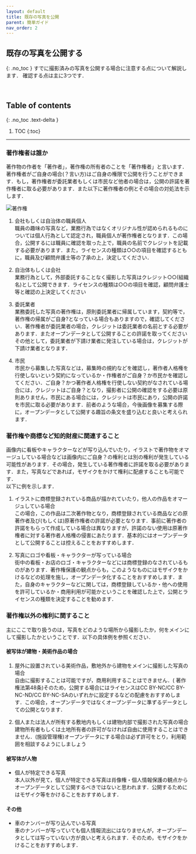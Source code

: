 ```yaml
---
layout: default
title: 既存の写真を公開
parent: 簡単ガイド
nav_order: 2
---
```


## 既存の写真を公開する
{: .no_toc }
すでに撮影済みの写真を公開する場合に注意する点について解説します．
確認する点は主に3つです．




<br>


## Table of contents
{: .no_toc .text-delta }

1. TOC
{:toc}
---

### 著作権者は誰か
著作物の作者を「著作者」，著作権の所有者のことを「著作権者」と言います．著作権者がご自身の場合(？言い方)はご自身の権限で公開を行うことができます．もし，著作権者が委託業者もしくは市民など他者の場合は，公開の許諾を著作権者に取る必要があります．また以下に著作権者の例とその場合の対処法を示します．

![著作権]({{site.baseurl}}/picture/license.jpeg)


1. 会社もしくは自治体の職員個人  
職員の趣味の写真など，業務行為ではなくオリジナル性が認められるものについては個人行為として認定され，職員個人が著作権者となります．この場合，公開するには職員に確認を取った上で，職員の名前でクレジットを記載する必要があります．また，ライセンスの種類は○○の項目を確認するともに，職員及び顧問弁護士等の了承の上，決定してください．

2. 自治体もしくは会社  
業務行為として，外部委託することなく撮影した写真はクレジット○○(組織名)として公開できます．ライセンスの種類は○○の項目を確認，顧問弁護士等と確認の上決定してください

3. 委託業者  
業務委託した写真の著作権は，原則委託業者に帰属しています，契約等で，著作権の帰属がご自身?となっている場合もありますので，確認してください．著作権者が委託業者の場合，クレジットは委託業者の名前とする必要があります．またオープンデータとして公開することの許諾を取ってくださいその他として，委託業者が下請け業者に発注している場合は，クレジットが下請け業者となります．

4. 市民  
市民から募集した写真などは，募集時の規約などを確認し，著作者人格権を行使しないという契約になっているか・作権者がご自身？か市民かを確認してください．ご自身？かつ著作者人格権を行使しない契約がなされている場合には，クレジットはご自身？となり，撮影者に公開の確認をする必要は原則ありません，市民にある場合には，クレジットは市民にあり，公開の許諾を市民に取る必要があります．前者のような場合，今後画像を募集する際に，オープンデータとして公開する趣旨の条文を盛り込むと良いと考えられます．

### 著作権や商標など知的財産に関連すること  
画像内に看板やキャラクターなどが写り込んでいたり，イラストで著作物をオマージュしている場合などは画像内にご自身？の権利とは別の権利が発生している可能性があります．その場合，発生している著作権者に許諾を取る必要があります．また，写真などであれば，モザイクをかけて権利に配慮することも可能です．  
以下に例を示します．

1. イラストに商標登録されている商品が描かれていたり，他人の作品をオマージュしている場合  
この場合，この作品は二次著作物となり，商標登録されている商品などの原著作者及び(もしくは)原著作権者の許諾が必要となります．事前に著作者の許諾をもらって作成している場合は異なりますが，許諾のない使用は原著作権者に対する著作者人格権の侵害にあたります．基本的にはオープンデータとして公開することは控えることをおすすめします．

2. 写真にロゴや看板・キャラクターが写っている場合  
街中の看板・お店のロゴ・キャラクターなどには商標登録のなされているものがあります．著作権保護の観点からも，このようなものにはモザイクをかけるなどの処理を施し，オープンデータ化することをおすすめします．また，自身のキャラクターなどに関しては，商標登録しているか・他への使用を許可しているか・商用利用が可能かということを確認した上で，公開とライセンスの種類を決定することを勧めます．  

### 著作権以外の権利に関すること
主にここで取り扱うのは，写真をどのような場所から撮影したか，何をメインにして撮影したかということです．以下の具体例を参照ください．

#### 被写体が建物・美術作品の場合
1. 屋外に設置されている美術作品，敷地外から建物をメインに撮影した写真の場合  
自由に撮影することは可能ですが，商用利用することはできません．( 著作権法第48条)そのため，公開する場合にはライセンスはCC BY-NC/CC BY-NC-ND/CC BY-NC-SAのいずれかに設定するなどの配慮をおすすめします．この場合，オープンデータではなくオープンデータに準ずるデータとしての公開となります．

2. 個人または法人が所有する敷地内もしくは建物内部で撮影された写真の場合  
建物所有者もしくは土地所有者の許可がなければ自由に使用することはできません．(施設管理権)オープンデータにする場合は必ず許可をとり，利用範囲を相談するようにしましょう

#### 被写体が人物
-  個人が特定できる写真  
本人以外が見て，個人が特定できる写真は肖像権・個人情報保護の観点からオープンデータとして公開するべきではないと思われます．公開するためにはモザイク等をかけることをおすすめします．

#### その他
- 車のナンバーが写り込んでいる写真  
車のナンバーが写っていても個人情報流出にはなりませんが，オープンデータとしては写っていない方が良いと考えられます．そのため，モザイクをかけることをおすすめします．
